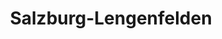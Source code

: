 ---
title: Salzburg-Lengenfelden
url: /salzburg-lengenfelden/
latitude: 47.839
longitude: 13.058
---